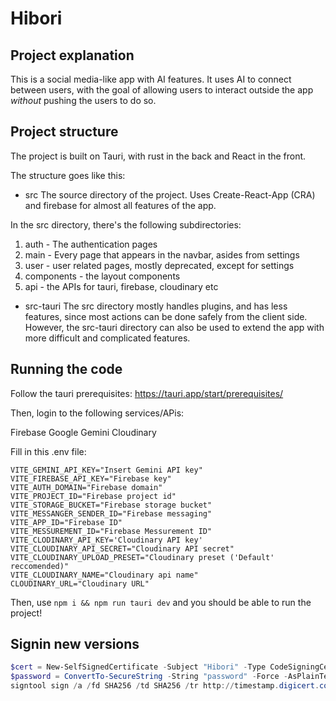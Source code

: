 # Hibori

## Project explanation

This is a social media-like app with AI features. It uses AI to connect between users, with the goal
of allowing users to interact outside the app *without* pushing the users to do so.

## Project structure

The project is built on Tauri, with rust in the back and React in the front.

The structure goes like this:

- src
The source directory of the project. Uses Create-React-App (CRA)
and firebase for almost all features of the app.

In the src directory, there's the following subdirectories:

1. auth - The authentication pages
2. main - Every page that appears in the navbar, asides from settings
3. user - user related pages, mostly deprecated, except for settings
4. components - the layout components
5. api - the APIs for tauri, firebase, cloudinary etc

- src-tauri
The src directory mostly handles plugins, and has less features, since
most actions can be done safely from the client side.
However, the src-tauri directory can also be used to extend the app
with more difficult and complicated features.

## Running the code

Follow the tauri prerequisites:
https://tauri.app/start/prerequisites/

Then, login to the following services/APis:

Firebase
Google Gemini
Cloudinary

Fill in this .env file:

```dotenv
VITE_GEMINI_API_KEY="Insert Gemini API key"
VITE_FIREBASE_API_KEY="Firebase key"
VITE_AUTH_DOMAIN="Firebase domain"
VITE_PROJECT_ID="Firebase project id"
VITE_STORAGE_BUCKET="Firebase storage bucket"
VITE_MESSANGER_SENDER_ID="Firebase messaging"
VITE_APP_ID="Firebase ID"
VITE_MESSUREMENT_ID="Firebase Messurement ID"
VITE_CLODINARY_API_KEY='Cloudinary API key'
VITE_CLOUDINARY_API_SECRET="Cloudinary API secret"
VITE_CLOUDINARY_UPLOAD_PRESET="Cloudinary preset ('Default' reccomended)"
VITE_CLOUDINARY_NAME="Cloudinary api name"
CLOUDINARY_URL="Cloudinary URL"
```

Then, use ```npm i && npm run tauri dev``` and you should be able
to run the project!

## Signin new versions

```powershell
$cert = New-SelfSignedCertificate -Subject "Hibori" -Type CodeSigningCert -KeyUsage DigitalSignature -FriendlyName "Hibori"
$password = ConvertTo-SecureString -String "password" -Force -AsPlainText
signtool sign /a /fd SHA256 /td SHA256 /tr http://timestamp.digicert.com /f cert.pfx /p qsxft129 "Exe file here.exe"
```